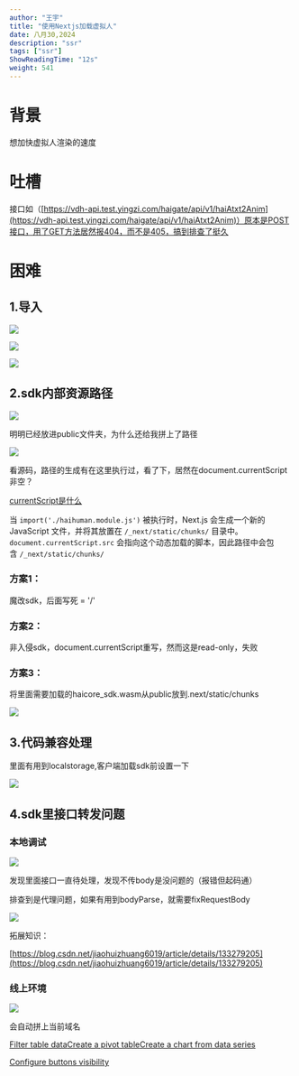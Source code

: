 ```yaml
---
author: "王宇"
title: "使用Nextjs加载虚拟人"
date: 八月30,2024
description: "ssr"
tags: ["ssr"]
ShowReadingTime: "12s"
weight: 541
---
```

背景
==

想加快虚拟人渲染的速度

吐槽
==

接口如（[https://vdh-api.test.yingzi.com/haigate/api/v1/haiAtxt2Anim](https://vdh-api.test.yingzi.com/haigate/api/v1/haiAtxt2Anim)）原本是POST接口，用了GET方法居然报404，而不是405，搞到排查了挺久

困难
==

1.导入
----

![](/download/attachments/129203456/image2024-8-28_10-6-7.png?version=1&modificationDate=1724810767206&api=v2)

![](/download/attachments/129203456/image2024-8-28_10-7-33.png?version=1&modificationDate=1724810853289&api=v2)

  

![](/download/attachments/129203456/image2024-8-28_10-6-22.png?version=1&modificationDate=1724810782372&api=v2)

  

2.sdk内部资源路径
-----------

![](/download/attachments/129203456/image2024-8-28_10-5-25.png?version=1&modificationDate=1724810725813&api=v2)

明明已经放进public文件夹，为什么还给我拼上了路径

![](/download/attachments/129203456/image2024-8-28_10-9-30.png?version=1&modificationDate=1724810970238&api=v2)

看源码，路径的生成有在这里执行过，看了下，居然在document.currentScript非空？

[currentScript是什么](https://developer.mozilla.org/en-US/docs/Web/API/Document/currentScript)

  

当 `import('./haihuman.module.js')` 被执行时，Next.js 会生成一个新的 JavaScript 文件，并将其放置在 `/_next/static/chunks/` 目录中。`document.currentScript.src` 会指向这个动态加载的脚本，因此路径中会包含 `/_next/static/chunks/`

  

### 方案1：

魔改sdk，后面写死 = '/'

  

### 方案2：

非入侵sdk，document.currentScript重写，然而这是read-only，失败

  

### 方案3：

将里面需要加载的haicore\_sdk.wasm从public放到.next/static/chunks

![](/download/attachments/129203456/image2024-8-28_14-23-46.png?version=1&modificationDate=1724826226401&api=v2)

3.代码兼容处理
--------

里面有用到localstorage,客户端加载sdk前设置一下

![](/download/attachments/129203456/image2024-8-28_14-6-27.png?version=1&modificationDate=1724825187324&api=v2)

  

4.sdk里接口转发问题
------------

### 本地调试

![](/download/attachments/129203456/image2024-8-29_10-14-24.png?version=1&modificationDate=1724897664633&api=v2)

发现里面接口一直待处理，发现不传body是没问题的（报错但起码通）

排查到是代理问题，如果有用到bodyParse，就需要fixRequestBody

![](/download/attachments/129203456/image2024-8-29_11-35-34.png?version=1&modificationDate=1724902534333&api=v2)

拓展知识：

[https://blog.csdn.net/jiaohuizhuang6019/article/details/133279205](https://blog.csdn.net/jiaohuizhuang6019/article/details/133279205)

### 线上环境

![](/download/attachments/129203456/image2024-8-29_14-0-3.png?version=1&modificationDate=1724911203715&api=v2)

会自动拼上当前域名

  

  

[Filter table data](#)[Create a pivot table](#)[Create a chart from data series](#)

[Configure buttons visibility](/users/tfac-settings.action)
